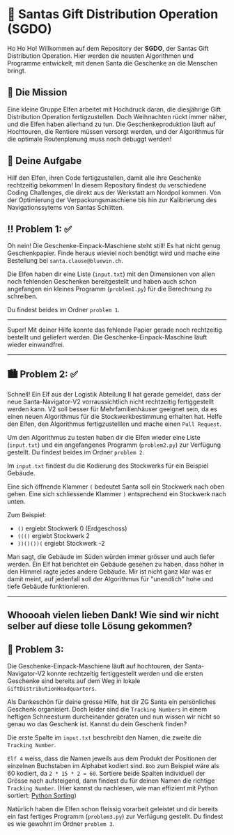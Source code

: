# 🎅 Santas Gift Distribution Operation (SGDO)

Ho Ho Ho! Willkommen auf dem Repository der **SGDO**, der Santas Gift Distribution Operation. Hier werden die neusten Algorithmen und Programme entwickelt, mit denen Santa die Geschenke an die Menschen bringt.

## 🎄 Die Mission

Eine kleine Gruppe Elfen arbeitet mit Hochdruck daran, die diesjährige Gift Distribution Operation fertigzustellen. Doch Weihnachten rückt immer näher, und die Elfen haben allerhand zu tun. Die Geschenkeproduktion läuft auf Hochtouren, die Rentiere müssen versorgt werden, und der Algorithmus für die optimale Routenplanung muss noch debuggt werden!

## 🎁 Deine Aufgabe

Hilf den Elfen, ihren Code fertigzustellen, damit alle ihre Geschenke rechtzeitig bekommen! In diesem Repository findest du verschiedene Coding Challenges, die direkt aus der Werkstatt am Nordpol kommen. Von der Optimierung der Verpackungsmaschiene bis hin zur Kalibrierung des Navigationssytems von Santas Schlitten.



## ‼️ Problem 1: ✅

Oh nein! Die Geschenke-Einpack-Maschiene steht still! Es hat nicht genug Geschenkpapier. Finde heraus wieviel noch benötigt wird und mache eine Bestellung bei `santa.clause@bluewin.ch`.

Die Elfen haben dir eine Liste (`input.txt`) mit den Dimensionen von allen noch fehlenden Geschenken bereitgestellt und haben auch schon angefangen ein kleines Programm (`problem1.py`) für die Berechnung zu schreiben.

Du findest beides im Ordner `problem 1`.


---

Super! Mit deiner Hilfe konnte das fehlende Papier gerade noch rechtzeitig bestellt und geliefert werden. Die Geschenke-Einpack-Maschine läuft wieder einwandfrei.

---

## 🏙️ Problem 2: ✅

Schnell! Ein Elf aus der Logistik Abteilung II hat gerade gemeldet, dass der neue Santa-Navigator-V2 vorraussichtlich nicht rechtzeitig fertiggestellt werden kann. V2 soll besser für Mehrfamilienhäuser geeignet sein, da es einen neuen Algorithmus für die Stockwerkbestimmung erhalten hat. Helfe den Elfen, den Algorithmus fertigzustelllen und mache einen `Pull Request`.

Um den Algorithmus zu testen haben dir die Elfen wieder eine Liste (`input.txt`) und ein angefangenes Programm (`problem2.py`) zur Verfügung gestellt. Du findest beides im Ordner `problem 2`.

Im `input.txt` findest du die Kodierung des Stockwerks für ein Beispiel Gebäude.

Eine sich öffnende Klammer `(` bedeutet Santa soll ein Stockwerk nach oben gehen. Eine sich schliessende Klammer `)` entsprechend ein Stockwerk nach unten. 

Zum Beispiel:

- `()` ergiebt Stockwerk 0 (Erdgeschoss)
- `((()` ergiebt Stockwerk 2
- `))()())(` ergiebt Stockwerk -2

Man sagt, die Gebäude im Süden würden immer grösser und auch tiefer werden. Ein Elf hat berichtet ein Gebäude gesehen zu haben, dass höher in den Himmel ragte jedes andere Gebäude. Mir ist nicht ganz klar was er damit meint, auf jedenfall soll der Algorithmus für "unendlich" hohe und tiefe Gebäude funktionieren.

---

Whoooah vielen lieben Dank! Wie sind wir nicht selber auf diese tolle Lösung gekommen?
---

## 📮 Problem 3:

Die Geschenke-Einpack-Maschiene läuft auf hochtouren, der Santa-Navigator-V2 konnte rechtzeitig fertiggestellt werden und die ersten Geschenke sind bereits auf dem Weg in lokale `GiftDistributionHeadquarters`. 

Als Dankeschön für deine grosse Hilfe, hat dir ZG Santa ein persönliches Geschenk organisiert. Doch leider sind die `Tracking Numbers` in einem heftigen Schneesturm durcheinander geraten und nun wissen wir nicht so genau wo das Geschenk ist. Kannst du dein Geschenk finden?

Die erste Spalte im `input.txt` beschreibt den Namen, die zweite die `Tracking Number`. 

`Elf 4` weiss, dass die Namen jeweils aus dem Produkt der Positionen der einzelnen Buchstaben im Alphabet kodiert sind. `Bob` zum Beispiel wäre als 60 kodiert, da `2 * 15 * 2 = 60`.
Sortiere beide Spalten individuell der Grösse nach aufsteigend, dann findest du für deinen Namen die richtige `Tracking Number`.  (Hier kannst du nachlesen, wie man effizient mit Python sortiert: [Python Sorting](https://docs.python.org/3/howto/sorting.html))

Natürlich haben die Elfen schon fleissig vorarbeit geleistet und dir bereits ein fast fertiges Programm (`problem3.py`) zur Verfügung gestellt. Du findest es wie gewohnt im Ordner `problem 3`. 
